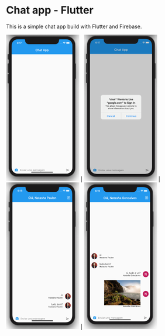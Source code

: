 # Chat app - Flutter

This is a simple chat app build with Flutter and Firebase.

<img src="/assets/1.png" width="200" height="400"/>  |  <img src="/assets/2.png" width="200" height="400"/>  |  <img src="/assets/3.png" width="200" height="400"/>  |  <img src="/assets/4.png" width="200" height="400"/>
